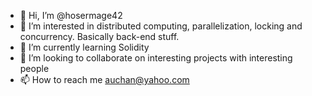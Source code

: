 - 👋 Hi, I’m @hosermage42
- 👀 I’m interested in distributed computing, parallelization, locking and concurrency.  Basically back-end stuff.
- 🌱 I’m currently learning Solidity
- 💞️ I’m looking to collaborate on interesting projects with interesting people
- 📫 How to reach me auchan@yahoo.com

<!---
hosermage42/hosermage42 is a ✨ special ✨ repository because its `README.md` (this file) appears on your GitHub profile.
You can click the Preview link to take a look at your changes.
--->
